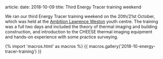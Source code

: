 article:
date: 2018-10-09
title: Third Energy Tracer training weekend

We ran our third Energy Tracer training weekend on the 20th/21st October, which
was held at the [Ambition Lawrence Weston](http://www.ambitionlw.org/) youth
centre. The training was a full two days and included the theory of thermal
imaging and building construction, and introduction to the CHEESE thermal
imaging equipment and hands-on experience with some practice surveying.

{% import 'macros.html' as macros %}
{{ macros.gallery('2018-10-energy-tracer-training') }}

